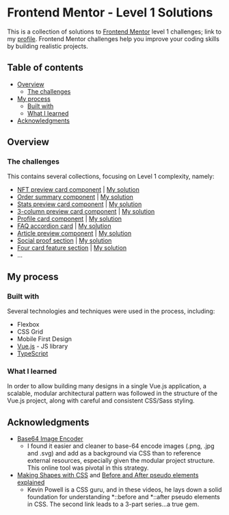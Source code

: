 # Frontend Mentor - Level 1 Solutions

This is a collection of solutions to [Frontend Mentor](https://www.frontendmentor.io/challenges/) level 1 challenges; link to my [profile](https://www.frontendmentor.io/profile/Draghonite). Frontend Mentor challenges help you improve your coding skills by building realistic projects.

## Table of contents

- [Overview](#overview)
  - [The challenges](#the-challenges)
- [My process](#my-process)
  - [Built with](#built-with)
  - [What I learned](#what-i-learned)
- [Acknowledgments](#acknowledgments)

## Overview

### The challenges

This contains several collections, focusing on Level 1 complexity, namely:
- [NFT preview card component](https://www.frontendmentor.io/challenges/nft-preview-card-component-SbdUL_w0U) | [My solution](https://draghonite.github.io/front-end-mentor-level-1/#/nft-preview-card)
- [Order summary component](https://www.frontendmentor.io/challenges/order-summary-component-QlPmajDUj) | [My solution](https://draghonite.github.io/front-end-mentor-level-1/#/order-summary)
- [Stats preview card component](https://www.frontendmentor.io/challenges/stats-preview-card-component-8JqbgoU62) | [My solution](https://draghonite.github.io/front-end-mentor-level-1/#/stats-preview)
- [3-column preview card component](https://www.frontendmentor.io/challenges/3column-preview-card-component-pH92eAR2-) | [My solution](https://draghonite.github.io/front-end-mentor-level-1/#/three-column-preview)
- [Profile card component](https://www.frontendmentor.io/challenges/profile-card-component-cfArpWshJ) | [My solution](https://draghonite.github.io/front-end-mentor-level-1/#/profile-card)
- [FAQ accordion card](https://www.frontendmentor.io/challenges/faq-accordion-card-XlyjD0Oam) | [My solution](https://draghonite.github.io/front-end-mentor-level-1/#/faq-accordion-card)
- [Article preview component](https://www.frontendmentor.io/challenges/article-preview-component-dYBN_pYFT) | [My solution](https://draghonite.github.io/front-end-mentor-level-1/#/article-preview)
- [Social proof section](https://www.frontendmentor.io/challenges/social-proof-section-6e0qTv_bA) | [My solution](https://draghonite.github.io/front-end-mentor-level-1/#/social-proof-section)
- [Four card feature section](https://www.frontendmentor.io/challenges/four-card-feature-section-weK1eFYK) | [My solution](https://draghonite.github.io/front-end-mentor-level-1/#/four-card-feature-section)
- ...

## My process

### Built with

Several technologies and techniques were used in the process, including:
- Flexbox
- CSS Grid
- Mobile First Design
- [Vue.js](https://vuejs.org/) - JS library
- [TypeScript](https://www.typescriptlang.org/)

### What I learned

In order to allow building many designs in a single Vue.js application, a scalable, modular architectural pattern was followed in the structure of the Vue.js project, along with careful and consistent CSS/Sass styling.

## Acknowledgments

- [Base64 Image Encoder](https://elmah.io/tools/base64-image-encoder/)
  - I found it easier and cleaner to base-64 encode images (.png, .jpg and .svg) and add as a background via CSS than to reference external resources, especially given the modular project structure.  This online tool was pivotal in this strategy.
- [Making Shapes with CSS](https://www.youtube.com/watch?v=QY7Rj8aZcZk) and [Before and After pseudo elements explained](https://www.youtube.com/watch?v=zGiirUiWslI)
  - Kevin Powell is a CSS guru, and in these videos, he lays down a solid foundation for understanding *::before and *::after pseudo elements in CSS.  The second link leads to a 3-part series...a true gem.
